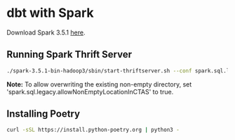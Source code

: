 # dbt with Spark

Download Spark 3.5.1 [here](https://www.apache.org/dyn/closer.lua/spark/spark-3.5.1/spark-3.5.1-bin-hadoop3.tgz).

## Running Spark Thrift Server

```bash
./spark-3.5.1-bin-hadoop3/sbin/start-thriftserver.sh --conf spark.sql.legacy.allowNonEmptyLocationInCTAS=true
```

**Note:** To allow overwriting the existing non-empty directory, set 'spark.sql.legacy.allowNonEmptyLocationInCTAS' to true.

## Installing Poetry

```bash
curl -sSL https://install.python-poetry.org | python3 -
```
